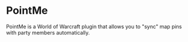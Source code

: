 # PointMe
PointMe is a World of Warcraft plugin that allows you to "sync" map pins with party members automatically.
